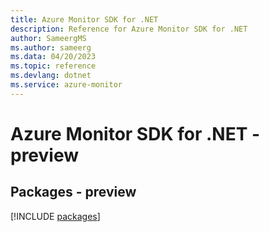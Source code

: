 ```yaml
---
title: Azure Monitor SDK for .NET
description: Reference for Azure Monitor SDK for .NET
author: SameergMS
ms.author: sameerg
ms.data: 04/20/2023
ms.topic: reference
ms.devlang: dotnet
ms.service: azure-monitor
---
```

# Azure Monitor SDK for .NET - preview
## Packages - preview
[!INCLUDE [packages](monitor-index.md)]